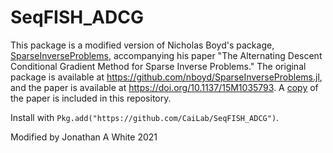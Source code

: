 # SeqFISH_ADCG
This package is a modified version of Nicholas Boyd's package, [SparseInverseProblems](https://github.com/nboyd/SparseInverseProblems.jl), accompanying his paper "The Alternating Descent Conditional Gradient Method for Sparse Inverse Problems." The original package is available at https://github.com/nboyd/SparseInverseProblems.jl, and the paper is available at https://doi.org/10.1137/15M1035793.
A [copy](paper.pdf) of the paper is included in this repository.

Install with `Pkg.add("https://github.com/CaiLab/SeqFISH_ADCG")`.

Modified by Jonathan A White 2021
